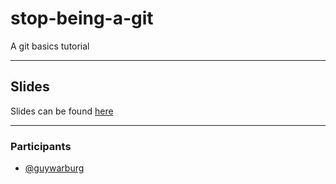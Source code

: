 # stop-being-a-git

A git basics tutorial

___

## Slides

Slides can be found [here](https://slides.com/guywarburg/stop-being-a-git)

___
### Participants

* [@guywarburg](https://github.com/guywarburg)
